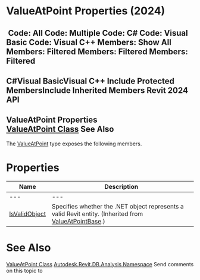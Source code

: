 # ValueAtPoint Properties (2024)

﻿
 Code: All Code: Multiple Code: C# Code: Visual Basic Code: Visual C++  Members: Show All Members: Filtered Members: Filtered Members: Filtered   
---  
C#Visual BasicVisual C++
Include Protected MembersInclude Inherited Members
Revit 2024 API  
---  
ValueAtPoint Properties  
[ValueAtPoint Class](00d82cae-806a-8145-5228-bb362c641790.md "ValueAtPoint Class") See Also  
---  
The [ValueAtPoint](00d82cae-806a-8145-5228-bb362c641790.md "ValueAtPoint Class") type exposes the following members.
# Properties
| Name | Description |
| --- | --- |
| --- | --- | --- |
| [IsValidObject](586e4bc0-785e-8c96-0801-480dd86f096c.md "IsValidObject Property") | Specifies whether the .NET object represents a valid Revit entity.  (Inherited from [ValueAtPointBase](67c49547-b5b9-59ad-8106-65d90886a381.md "ValueAtPointBase Class").) |

# See Also
[ValueAtPoint Class](00d82cae-806a-8145-5228-bb362c641790.md "ValueAtPoint Class")
[Autodesk.Revit.DB.Analysis Namespace](958e2e12-587d-f188-5d7b-f13d7dbfdf48.md "Autodesk.Revit.DB.Analysis Namespace")
Send comments on this topic to 